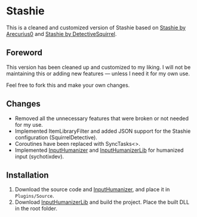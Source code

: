 # Stashie
This is a cleaned and customized version of Stashie based on [Stashie by Arecurius0](https://github.com/Arecurius0/Stashie) and [Stashie by DetectiveSquirrel](https://github.com/DetectiveSquirrel/Stashie).

## Foreword

This version has been cleaned up and customized to my liking. I will not be maintaining this or adding new features — unless I need it for my own use.

Feel free to fork this and make your own changes.

## Changes

- Removed all the unnecessary features that were broken or not needed for my use.
- Implemented ItemLibraryFilter and added JSON support for the Stashie configuration (SquirrelDetective).
- Coroutines have been replaced with SyncTasks<>.
- Implemented [InputHumanizer](https://github.com/sychotixdev/InputHumanizer) and [InputHumanizerLib](https://github.com/sychotixdev/InputHumanizerLib) for humanized input (sychotixdev).

## Installation
1. Download the source code and [InputHumanizer](https://github.com/sychotixdev/InputHumanizer), and place it in `Plugins/Source`.
2. Download [InputHumanizerLib](https://github.com/sychotixdev/InputHumanizerLib) and build the project. Place the built DLL in the root folder.
